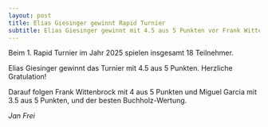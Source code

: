 ```yaml
---
layout: post
title: Elias Giesinger gewinnt Rapid Turnier
subtitle: Elias Giesinger gewinnt mit 4.5 aus 5 Punkten vor Frank Wittenbrock und Miguel Garcia.
---
```


Beim 1. Rapid Turnier im Jahr 2025 spielen insgesamt 18 Teilnehmer.

Elias Giesinger gewinnt das Turnier mit 4.5 aus 5 Punkten. Herzliche Gratulation!

Darauf folgen Frank Wittenbrock mit 4 aus 5 Punkten und Miguel Garcia mit 3.5 aus 5 Punkten, und der besten
Buchholz-Wertung.

_Jan Frei_
